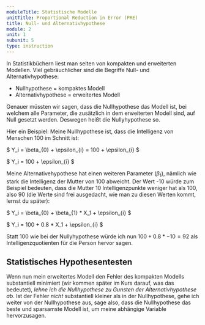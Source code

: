 ```yaml
---
moduleTitle: Statistische Modelle
unitTitle: Proportional Reduction in Error (PRE)
title: Null- und Alternativhypothese
module: 2
unit: 1
subunit: 5
type: instruction
---
```


In Statistikbüchern liest man selten von kompakten und erweiterten Modellen. Viel gebräuchlicher sind die Begriffe Null- und Alternativhypothese:

* Nullhypothese = kompaktes Modell
* Alternativhypothese = erweitertes Modell

Genauer müssten wir sagen, dass die Nullhypothese das Modell ist, bei welchem alle Parameter, die zusätzlich in dem erweiterten Modell sind, auf Null gesetzt werden. Deswegen heißt die Nullyhypothese so. 

Hier ein Beispiel: Meine Nullhypothese ist, dass die Intelligenz von Menschen 100 im Schnitt ist:

$
Y_i = \beta_{0} + \epsilon_{i} = 100 + \epsilon_{i}
$

$
Y_i = 100 + \epsilon_{i}
$

Meine Alternativehypothese hat einen weiteren Parameter ($\beta_{1}$), nämlich wie stark die Intelligenz der Mutter von 100 abweicht. Der Wert -10 würde zum Beispiel bedeuten, dass die Mutter 10 Intelligenzpunkte weniger hat als 100, also 90 (die Werte sind frei ausgedacht, wie man zu diesen Werten kommt, lernst du später):

$
Y_i = \beta_{0} + \beta_{1} * X_1 + \epsilon_{i}
$

$
Y_i = 100 + 0.8 * X_1 + \epsilon_{i}
$

Statt 100 wie bei der Nullyhypothese würde ich nun $100 + 0.8 * -10 = 92$ als Intelligenzquotienten für die Person hervor sagen.


## Statistisches Hypothesentesten

Wenn nun mein erweitertes Modell den Fehler des kompakten Modells substantiell minimiert (wir kommen später im Kurs darauf, was das bedeutet), *lehne ich die Nullhypothese zu Gunsten der Alternativhypothese ab*. Ist der Fehler *nicht* substantiell kleiner als in der Nullhypothese, gehe ich weiter von der Nullhypothese aus, sage also, dass die Nullhypothese das beste und sparsamste Modell ist, um meine abhängige Variable hervorzusagen. 